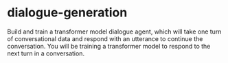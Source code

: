 # dialogue-generation
Build and train a transformer model dialogue agent,  which will take one turn of conversational data and respond with an utterance to continue the conversation.
You will be training a transformer model to respond to the next turn in a conversation.
